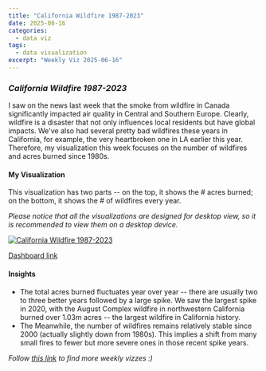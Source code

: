```yaml
---
title: "California Wildfire 1987-2023"
date: 2025-06-16
categories:
  - data viz
tags:
  - data visualization
excerpt: "Weekly Viz 2025-06-16"
---
```


### *California Wildfire 1987-2023*

I saw on the news last week that the smoke from wildfire in Canada significantly impacted air quality in Central and Southern Europe. Clearly, wildfire is a disaster that not only influences local residents but have global impacts. We've also had several pretty bad wildfires these years in California, for example, the very heartbroken one in LA earlier this year. Therefore, my visualization this week focuses on the number of wildfires and acres burned since 1980s.  


#### My Visualization

This visualization has two parts -- on the top, it shows the # acres burned; on the bottom, it shows the # of wildfires every year.   

*Please notice that all the visualizations are designed for desktop view, so it is recommended to view them on a desktop device.*  

<div class='tableauPlaceholder' id='viz1750138367683' style='position: relative'>
  <noscript><a href='#'>
    <img alt='California Wildfire 1987-2023 ' src='https:&#47;&#47;public.tableau.com&#47;static&#47;images&#47;20&#47;20250616CaliforniaWildfire1987-2023&#47;CaliforniaWildfire1987-2023&#47;1_rss.png' style='border: none' />
  </a></noscript>
  <object class='tableauViz'  style='display:none;'>
    <param name='host_url' value='https%3A%2F%2Fpublic.tableau.com%2F' />
    <param name='embed_code_version' value='3' />
    <param name='site_root' value='' />
    <param name='name' value='20250616CaliforniaWildfire1987-2023&#47;CaliforniaWildfire1987-2023' />
    <param name='tabs' value='no' />
    <param name='toolbar' value='yes' />
    <param name='static_image' value='https:&#47;&#47;public.tableau.com&#47;static&#47;images&#47;20&#47;20250616CaliforniaWildfire1987-2023&#47;CaliforniaWildfire1987-2023&#47;1.png' />
    <param name='animate_transition' value='yes' />
    <param name='display_static_image' value='yes' />
    <param name='display_spinner' value='yes' />
    <param name='display_overlay' value='yes' />
    <param name='display_count' value='yes' />
    <param name='language' value='en-US' />
    <param name='filter' value='publish=yes' />
  </object></div>           
  <script type='text/javascript'>        
    var divElement = document.getElementById('viz1750138367683');         
    var vizElement = divElement.getElementsByTagName('object')[0];         
    if ( divElement.offsetWidth > 800 ) { vizElement.style.width='800px';vizElement.style.height='627px';} else if ( divElement.offsetWidth > 500 ) { vizElement.style.width='800px';vizElement.style.height='627px';} else { vizElement.style.width='100%';vizElement.style.height='727px';}             
    var scriptElement = document.createElement('script');   
    scriptElement.src = 'https://public.tableau.com/javascripts/api/viz_v1.js';       
    vizElement.parentNode.insertBefore(scriptElement, vizElement);            
  </script>


[Dashboard link](https://public.tableau.com/views/20250616CaliforniaWildfire1987-2023/CaliforniaWildfire1987-2023?:language=en-US&publish=yes&:sid=&:redirect=auth&:display_count=n&:origin=viz_share_link)

#### Insights
* The total acres burned fluctuates year over year -- there are usually two to three better years followed by a large spike. We saw the largest spike in 2020, with the August Complex wildfire in northwestern California burned over 1.03m acres -- the largest wildfire in California history.   
* The Meanwhile, the number of wildfires remains relatively stable since 2000 (actually slightly down from 1980s). This implies a shift from many small fires to fewer but more severe ones in those recent spike years.  

*Follow [this link](https://yudong-94.github.io/personal-website/data%20viz/WeeklyViz2025/) to find more weekly vizzes :)*
